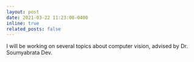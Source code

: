 ```yaml
---
layout: post
date: 2021-03-22 11:23:00-0400
inline: true
related_posts: false
---
```


I will be working on several topics about computer vision, advised by Dr. Soumyabrata Dev.
